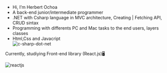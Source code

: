 -  Hi, I’m Herbert Ochoa 
-  A back-end junior/intermediate programmer  
-  .NET with Csharp language in MVC architecture, Creating | Fetching API, CRUD sintax
-  Programming with differents PC and Mac tasks to the end users, layers classes
-  Html,Css and Javacript  
![c-sharp-dot-net](https://user-images.githubusercontent.com/30585588/210034490-c5f94f4e-ac5c-483b-8fb8-970e75dd0259.png)


 Currently, studiying Front-end library (React.js)🖥️
 
 ![reactjs](https://user-images.githubusercontent.com/30585588/210034657-5296cd62-d612-489d-ad33-b22209191f94.png)
